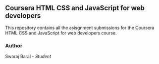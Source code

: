 ## Coursera HTML CSS and JavaScript for web developers

This repository contains all the asisgnment submissions for the Coursera HTML CSS and JavaScript for web developers course.

### Author

Swaraj Baral - *Student*
